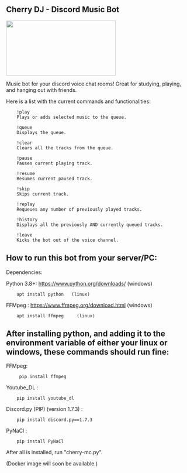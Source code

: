 ## Cherry DJ -  Discord Music Bot

<img src="https://cdn.custom-cursor.com/packs/3718/cute-cherry-pack.png" width="300" height="150">

Music bot for your discord voice chat rooms!
Great for studying, playing, and hanging out with friends. 

Here is a list with the current commands and functionalities:

        !play
        Plays or adds selected music to the queue. 
    
        !queue 
        Displays the queue.  

        !clear 
        Clears all the tracks from the queue.
    
        !pause 
        Pauses current playing track. 
    
        !resume 
        Resumes current paused track. 

        !skip 
        Skips current track.    

        !replay 
        Requeues any number of previously played tracks. 
    
        !history 
        Displays all the previously AND currently queued tracks.

        !leave 
        Kicks the bot out of the voice channel. 


## How to run this bot from your server/PC:

Dependencies:

Python 3.8+: https://www.python.org/downloads/   (windows)

        apt install python   (linux)

FFMpeg : https://www.ffmpeg.org/download.html     (windows)

        apt install ffmpeg     (linux)

## After installing python, and adding it to the environment variable of either your linux or windows, these commands should run fine:

FFMpeg:
        
         pip install ffmpeg

Youtube_DL : 

        pip install youtube_dl

Discord.py (PIP) (version 1.7.3) : 

        pip install discord.py==1.7.3

PyNaCl : 

        pip install PyNaCl

After all is installed, run "cherry-mc.py".


(Docker image will soon be available.)
